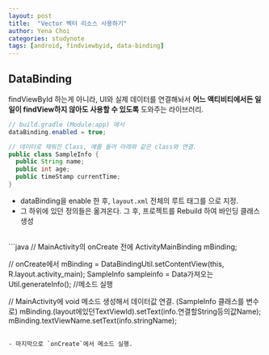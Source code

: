 ```yaml
---
layout: post
title:  "Vector 벡터 리소스 사용하기"
author: Yena Choi
categories: studynote
tags: [android, findviewbyid, data-binding]
---
```


## DataBinding
findViewById 하는게 아니라, UI와 실제 데이터를 연결해놔서
**어느 액티비티에서든 일일이 findView하지 않아도 사용할 수 있도록** 도와주는 라이브러리.


```java
// build.gradle (Module:app) 에서
dataBinding.enabled = true;

// 데이터로 채워진 Class, 예를 들어 아래와 같은 class와 연결.
public class SampleInfo {
  public String name;
  public int age;
  public timeStamp currentTime;
}
```

- dataBinding을 enable 한 후, `layout.xml` 전체의 루트 태그를 <layout>으로 지정.
- 그 하위에 있던 정의들은 옮겨온다. 그 후, 프로젝트를 Rebuild 하여 바인딩 클래스 생성

<br>
```java
// MainActivity의 onCreate 전에
ActivityMainBinding mBinding;

// onCreate에서
mBinding = DataBindingUtil.setContentView(this, R.layout.activity_main);
SampleInfo sampleinfo = Data가져오는Util.generateInfo(); //메소드 실행

// MainActivity에 void 메소드 생성해서 데이터값 연결. (SampleInfo 클래스를 변수로)
mBinding.(layout에있던TextViewId).setText(info.연결할String등의값Name);
mBinding.textViewName.setText(info.stringName);
```

- 마지막으로 `onCreate`에서 메소드 실행.
